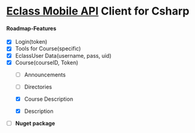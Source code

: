 # [Eclass Mobile API](https://dev.openeclass.org/projects/openeclass/wiki/%CE%A7%CF%81%CE%AE%CF%83%CE%B7_%CF%84%CE%BF%CF%85_Mobile_API) Client for Csharp
#### Roadmap-Features

- [x] Login(token)
- [x] Tools for Course(specific)
- [x] EclassUser Data(username, pass, uid)
- [x] Course(courseID, Token)
	- [ ] Announcements

	- [ ] Directories
    
    - [x] Course Description
    
    - [x] Description
- [ ] **Nuget package**